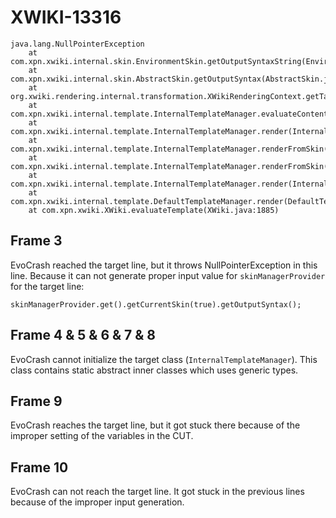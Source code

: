 # XWIKI-13316
```
java.lang.NullPointerException
	at com.xpn.xwiki.internal.skin.EnvironmentSkin.getOutputSyntaxString(EnvironmentSkin.java:156)
	at com.xpn.xwiki.internal.skin.AbstractSkin.getOutputSyntax(AbstractSkin.java:140)
	at org.xwiki.rendering.internal.transformation.XWikiRenderingContext.getTargetSyntax(XWikiRenderingContext.java:131)
	at com.xpn.xwiki.internal.template.InternalTemplateManager.evaluateContent(InternalTemplateManager.java:716)
	at com.xpn.xwiki.internal.template.InternalTemplateManager.render(InternalTemplateManager.java:626)
	at com.xpn.xwiki.internal.template.InternalTemplateManager.renderFromSkin(InternalTemplateManager.java:604)
	at com.xpn.xwiki.internal.template.InternalTemplateManager.renderFromSkin(InternalTemplateManager.java:570)
	at com.xpn.xwiki.internal.template.InternalTemplateManager.render(InternalTemplateManager.java:556)
	at com.xpn.xwiki.internal.template.DefaultTemplateManager.render(DefaultTemplateManager.java:65)
	at com.xpn.xwiki.XWiki.evaluateTemplate(XWiki.java:1885)
```

## Frame 3

EvoCrash reached the target line, but it throws NullPointerException in this line. Because it can not generate proper input value for `skinManagerProvider` for the target line:

```
skinManagerProvider.get().getCurrentSkin(true).getOutputSyntax();
```

## Frame 4 & 5 & 6 & 7 & 8
EvoCrash cannot initialize the target class (`InternalTemplateManager`). This class contains static abstract inner classes which uses generic types.

## Frame 9
EvoCrash reaches the target line, but it got stuck there because of the improper setting of the variables in the CUT.

## Frame 10
EvoCrash can not reach the target line. It got stuck in the previous lines  because of the improper input generation.
